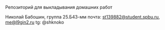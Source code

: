 Репозиторий для выкладывания домашних работ

Николай Бабошин, группа 25.Б43-мм
почта: st139882@student.spbu.ru, me@l9gin2.ru
tg: @shknoko
